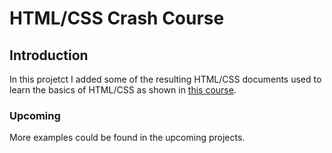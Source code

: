 # HTML/CSS Crash Course

## Introduction

In this projetct I added some of the resulting HTML/CSS documents used to learn the basics of HTML/CSS as shown in [this course](https://scrimba.com/learn/htmlcss).

### Upcoming

More examples could be found in the upcoming projects.